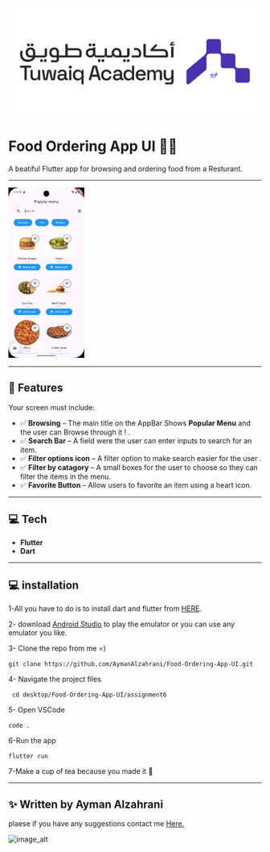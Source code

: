 <img src = "lib/pages/image/Tuwaiq.png" alt = "Tuwaiq - Output">

# Food Ordering App UI 🍔📱

A beatiful Flutter app for browsing and ordering food from a Resturant.

---

<img src = "lib/pages/image/screenshot.png" alt = "Screenshot - Output" width = "30%" height ="30%">

---

## 📱 Features

Your screen must include:

- ✅ **Browsing** – The main title on the AppBar Shows **Popular Menu** and the user can Browse through it ! .
- ✅ **Search Bar** – A field were the user can enter inputs to search for an item.
- ✅ **Filter options icon** – A filter option to make search easier for the user .
- ✅ **Filter by catagory** – A small boxes for the user to choose so they can filter the items in the menu. 
- ✅ **Favorite Button** – Allow users to favorite an item using a heart icon.

---

## 💻 Tech

- **Flutter** 
- **Dart**
 

---
## 💻 installation

1-All you have to do is to install dart and flutter from [HERE](https://dart.dev/get-dart).

2- download [Android Studio](https://developer.android.com/studio?hl=ar) to play the emulator or you can use any emulator you like.

3- Clone the repo from me =) 
```
git clone https://github.com/AymanAlzahrani/Food-Ordering-App-UI.git
 ```


4- Navigate the project files
```
 cd desktop/Food-Ordering-App-UI/assignment6
```
5- Open VSCode
```
code .
```

6-Run the app

```
flutter run
```

7-Make a cup of tea because you made it 🍵 

---

## ✨ Written by Ayman Alzahrani

plaese if you have any suggestions contact me <a href="mailto:aymangormallah@gmail.com">Here.</a>


![image_alt](https://44.media.tumblr.com/52f48204f477ffa479d50660fa5cd200/63298db2b621d608-2f/s2048x3072_f1/c4bef1facf5ad4907afb5bcf85c65af88efc651c.gif)
